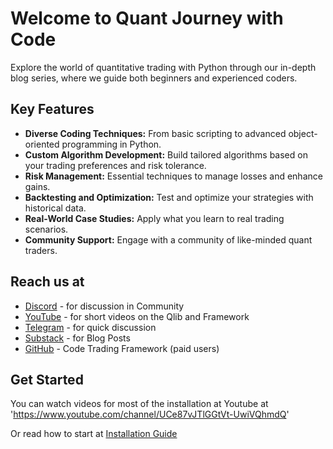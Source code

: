 # Welcome to Quant Journey with Code

Explore the world of quantitative trading with Python through our in-depth blog series, where we guide both beginners and experienced coders.

## Key Features

- **Diverse Coding Techniques:** From basic scripting to advanced object-oriented programming in Python.
- **Custom Algorithm Development:** Build tailored algorithms based on your trading preferences and risk tolerance.
- **Risk Management:** Essential techniques to manage losses and enhance gains.
- **Backtesting and Optimization:** Test and optimize your strategies with historical data.
- **Real-World Case Studies:** Apply what you learn to real trading scenarios.
- **Community Support:** Engage with a community of like-minded quant traders.

## Reach us at

* [Discord](https://discord.com/channels/1230850086452334634/1230850088235044916) - for discussion in Community
* [YouTube](https://www.youtube.com/channel/UCe87vJTlGGtVt-UwiVQhmdQ) - for short videos on the Qlib and Framework
* [Telegram](https://t.me/+YIO_VWWD6s4zMTQ0) - for quick discussion
* [Substack](https://quantjourney.substack.com) - for Blog Posts
* [GitHub](https://github.com/jpolec/quantjourney) - Code Trading Framework (paid users)
## Get Started

You can watch videos for most of the installation at Youtube at 'https://www.youtube.com/channel/UCe87vJTlGGtVt-UwiVQhmdQ'

Or read how to start at [Installation Guide](./doc/installation.md)
